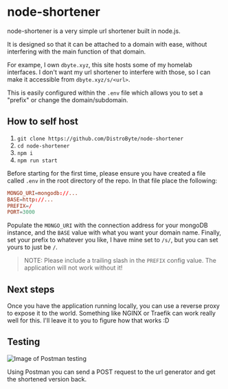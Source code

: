 # node-shortener

node-shortener is a very simple url shortener built in node.js.

It is designed so that it can be attached to a domain with ease, without interfering with the main function of that domain.

For exampe, I own `dbyte.xyz`, this site hosts some of my homelab interfaces. I don't want my url shortener to interfere with those, so I can make it accessible from `dbyte.xyz/s/<url>`.

This is easily configured within the `.env` file which allows you to set a "prefix" or change the domain/subdomain.

## How to self host

1. `git clone https://github.com/DistroByte/node-shortener`
2. `cd node-shortener`
3. `npm i`
4. `npm run start`

Before starting for the first time, please ensure you have created a file called `.env` in the root directory of the repo. In that file place the following:

```conf
MONGO_URI=mongodb://...
BASE=http://...
PREFIX=/
PORT=3000
```

Populate the `MONGO_URI` with the connection address for your mongoDB instance, and the `BASE` value with what you want your domain name. Finally, set your prefix to whatever you like, I have mine set to `/s/`, but you can set yours to just be `/`.

> NOTE: Please include a trailing slash in the `PREFIX` config value. The application will not work without it!

## Next steps

Once you have the application running locally, you can use a reverse proxy to expose it to the world. Something like NGINX or Traefik can work really well for this. I'll leave it to you to figure how that works :D

## Testing

![Image of Postman testing](https://i.dbyte.xyz/Postman_bZCPiwRYK.png)

Using Postman you can send a POST request to the url generator and get the shortened version back.

